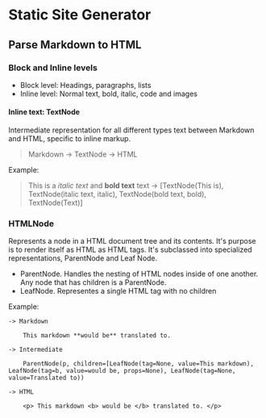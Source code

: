 # Static Site Generator



## Parse Markdown to HTML

### Block and Inline levels

- Block level: Headings, paragraphs, lists
- Inline level: Normal text, bold, italic, code and images


#### Inline text: TextNode

Intermediate representation for all different types text between Markdown and HTML, specific to inline markup.


> Markdown -> TextNode -> HTML

Example:

> This is a *italic text* and **bold text** text -> [TextNode(This is), TextNode(italic text, italic), TextNode(bold text, bold), TextNode(Text)]


### HTMLNode

Represents a node in a HTML document tree and its contents. It's purpose is to render itself as HTML as HTML tags. It's subclassed into specialized representations, ParentNode and Leaf Node.

- ParentNode. Handles the nesting of HTML nodes inside of one another. Any node that has children is a ParentNode.
- LeafNode. Representes a single HTML tag with no children

Example:

```
-> Markdown

    This markdown **would be** translated to.

-> Intermediate

    ParentNode(p, children=[LeafNode(tag=None, value=This markdown), LeafNode(tag=b, value=would be, props=None), LeafNode(tag=None, value=Translated to))

-> HTML 

    <p> This markdown <b> would be </b> translated to. </p>
```


